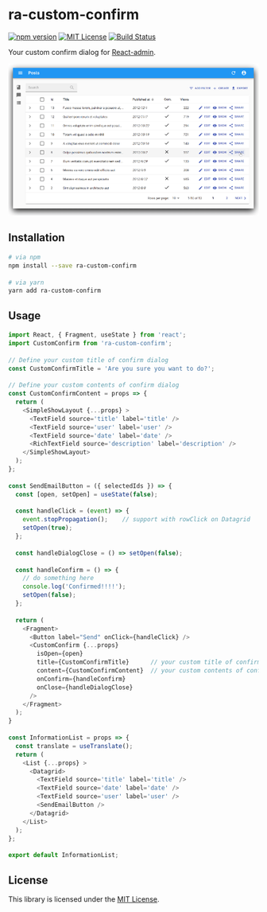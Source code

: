 # ra-custom-confirm

[![npm version](https://img.shields.io/npm/v/ra-custom-confirm.svg)](https://www.npmjs.com/package/ra-custom-confirm)
[![MIT License](http://img.shields.io/badge/license-MIT-blue.svg?style=flat)](./LICENSE)
[![Build Status](https://travis-ci.org/itTkm/ra-custom-confirm.svg?branch=master)](https://travis-ci.org/itTkm/ra-custom-confirm)

Your custom confirm dialog for [React-admin](https://marmelab.com/react-admin/).

![Demo](img/ra-custom-confirm.gif?raw=true "Demo")

## Installation

```bash
# via npm
npm install --save ra-custom-confirm

# via yarn
yarn add ra-custom-confirm
```

## Usage

```js
import React, { Fragment, useState } from 'react';
import CustomConfirm from 'ra-custom-confirm';

// Define your custom title of confirm dialog
const CustomConfirmTitle = 'Are you sure you want to do?';

// Define your custom contents of confirm dialog
const CustomConfirmContent = props => {
  return (
    <SimpleShowLayout {...props} >
      <TextField source='title' label='title' />
      <TextField source='user' label='user' />
      <TextField source='date' label='date' />
      <RichTextField source='description' label='description' />
    </SimpleShowLayout>
  );
};

const SendEmailButton = ({ selectedIds }) => {
  const [open, setOpen] = useState(false);

  const handleClick = (event) => {
    event.stopPropagation();    // support with rowClick on Datagrid
    setOpen(true);
  };

  const handleDialogClose = () => setOpen(false);

  const handleConfirm = () => {
    // do something here
    console.log('Confirmed!!!!');
    setOpen(false);
  };

  return (
    <Fragment>
      <Button label="Send" onClick={handleClick} />
      <CustomConfirm {...props}
        isOpen={open}
        title={CustomConfirmTitle}      // your custom title of confirm dialog
        content={CustomConfirmContent}  // your custom contents of confirm dialog
        onConfirm={handleConfirm}
        onClose={handleDialogClose}
      />
    </Fragment>
  );
}

const InformationList = props => {
  const translate = useTranslate();
  return (
    <List {...props} >
      <Datagrid>
        <TextField source='title' label='title' />
        <TextField source='date' label='date' />
        <TextField source='user' label='user' />
        <SendEmailButton />
      </Datagrid>
    </List>
  );
};

export default InformationList;
```

## License

This library is licensed under the [MIT License](./LICENSE).

